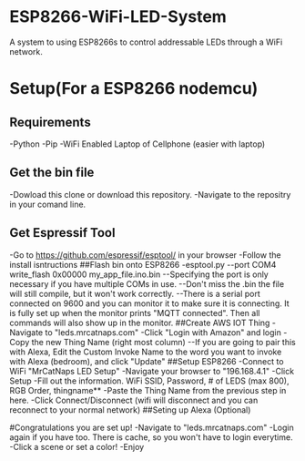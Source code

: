 # ESP8266-WiFi-LED-System
A system to using ESP8266s to control addressable LEDs through a WiFi network.

# Setup(For a ESP8266 nodemcu)
## Requirements
-Python
-Pip
-WiFi Enabled Laptop of Cellphone (easier with laptop)
## Get the bin file
-Dowload this clone or download this repository.
-Navigate to the repositry in your comand line.
## Get Espressif Tool
-Go to https://github.com/espressif/esptool/ in your browser
-Follow the install isntructions
##Flash bin onto ESP8266
-esptool.py --port COM4 write_flash 0x00000 my_app_file.ino.bin
--Specifying the port is only necessary if you have multiple COMs in use.
--Don't miss the .bin the file will still compile, but it won't work correctly.
--There is a serial port connected on 9600 and you can monitor it to make sure it is connecting. It is fully set up when the monitor prints "MQTT connected". Then all commands will also show up in the monitor.
##Create AWS IOT Thing
-Navigate to "leds.mrcatnaps.com"
-Click "Login with Amazon" and login
-Copy the new Thing Name (right most column)
--If you are going to pair this with Alexa, Edit the Custom Invoke Name to the word you want to invoke with Alexa (bedroom), and click "Update"
##Setup ESP8266
-Connect to WiFi "MrCatNaps LED Setup"
-Navigate your browser to "196.168.4.1"
-Click Setup
-Fill out the information. WiFi SSID, Password, # of LEDS (max 800), RGB Order, thingname**
-Paste the Thing Name from the previous step in here.
-Click Connect/Disconnect (wifi will disconnect and you can reconnect to your normal network)
##Seting up Alexa (Optional)

#Congratulations you are set up!
-Navigate to "leds.mrcatnaps.com"
-Login again if you have too. There is cache, so you won't have to login everytime. 
-Click a scene or set a color!
-Enjoy

